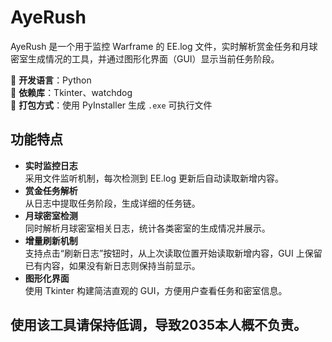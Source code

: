 # AyeRush
AyeRush 是一个用于监控 Warframe 的 EE.log 文件，实时解析赏金任务和月球密室生成情况的工具，并通过图形化界面（GUI）显示当前任务阶段。



🔹 **开发语言**：Python  
🔹 **依赖库**：Tkinter、watchdog  
🔹 **打包方式**：使用 PyInstaller 生成 `.exe` 可执行文件  


## 功能特点
+ **实时监控日志**  
采用文件监听机制，每次检测到 EE.log 更新后自动读取新增内容。
+ **赏金任务解析**  
从日志中提取任务阶段，生成详细的任务链。
+ **月球密室检测**  
同时解析月球密室相关日志，统计各类密室的生成情况并展示。
+ **增量刷新机制**  
支持点击“刷新日志”按钮时，从上次读取位置开始读取新增内容，GUI 上保留已有内容，如果没有新日志则保持当前显示。
+ **图形化界面**  
使用 Tkinter 构建简洁直观的 GUI，方便用户查看任务和密室信息。


## 使用该工具请保持低调，导致2035本人概不负责。

